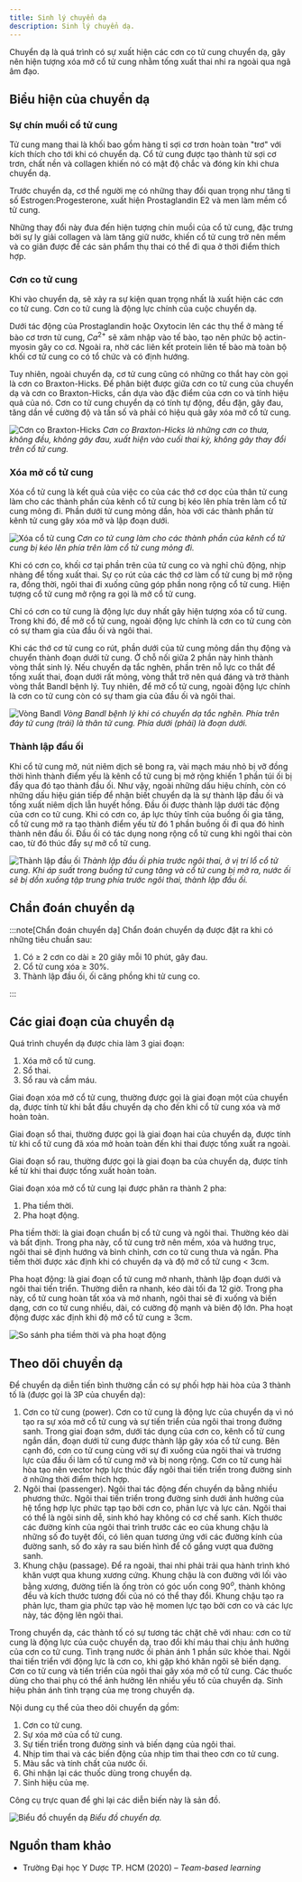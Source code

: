```yaml
---
title: Sinh lý chuyển dạ
description: Sinh lý chuyển dạ.
---
```


Chuyển dạ là quá trình có sự xuất hiện các cơn co tử cung chuyển dạ, gây nên hiện tượng xóa mở cổ tử cung nhằm tống xuất thai nhi ra ngoài qua ngã âm đạo.

## Biểu hiện của chuyển dạ

### Sự chín muồi cổ tử cung

Tử cung mang thai là khối bao gồm hàng tỉ sợi cơ trơn hoàn toàn "trơ" với kích thích cho tới khi có chuyển dạ. Cổ tử cung được tạo thành từ sợi cơ trơn, chất nền và collagen khiến nó có mật độ chắc và đóng kín khi chưa chuyển dạ.

Trước chuyển dạ, cơ thể người mẹ có những thay đổi quan trọng như tăng tỉ số Estrogen:Progesterone, xuất hiện Prostaglandin E2 và men làm mềm cổ tử cung.

Những thay đổi này đưa đến hiện tượng chín muồi của cổ tử cung, đặc trưng bởi sự ly giải collagen và làm tăng giữ nước, khiến cổ tử cung trở nên mềm và co giãn được để các sản phẩm thụ thai có thể đi qua ở thời điểm thích hợp.

### Cơn co tử cung

Khi vào chuyển dạ, sẽ xảy ra sự kiện quan trọng nhất là xuất hiện các cơn co tử cung. Cơn co tử cung là động lực chính của cuộc chuyển dạ.

Dưới tác động của Prostaglandin hoặc Oxytocin lên các thụ thể ở màng tế bào cơ trơn tử cung, $Ca^{2+}$ sẽ xâm nhập vào tế bào, tạo nên phức bộ actin-myosin gây co cơ. Ngoài ra, nhờ các liên kết protein liên tế bào mà toàn bộ khối cơ tử cung co có tổ chức và có định hướng.

Tuy nhiên, ngoài chuyển dạ, cơ tử cung cũng có những co thắt hay còn gọi là cơn co Braxton-Hicks. Để phân biệt được giữa cơn co tử cung của chuyển dạ và cơn co Braxton-Hicks, cần dựa vào đặc điểm của cơn co và tính hiệu quả của nó. Cơn co tử cung chuyển dạ có tính
tự động, đều đặn, gây đau, tăng dần về cường độ và tần số và phải có hiệu quả gây xóa mở cổ tử cung.

![Cơn co Braxton-Hicks](../../../../assets/san-khoa/sinh-ly-chuyen-da/con-co-braxton-hicks.png)
_Cơn co Braxton-Hicks là những cơn co thưa, không đều, không gây đau, xuất hiện vào cuối thai kỳ, không gây thay đổi trên cổ tử cung._

### Xóa mở cổ tử cung

Xóa cổ tử cung là kết quả của việc co của các thớ cơ dọc của thân tử cung làm cho các thành phần của kênh cổ tử cung bị kéo lên phía trên làm cổ tử cung mỏng đi. Phần dưới tử cung mỏng dần, hòa với các thành phần từ kênh tử cung gây xóa mở và lập đoạn dưới.

![Xóa cổ tử cung](../../../../assets/san-khoa/sinh-ly-chuyen-da/xoa-co-tu-cung.png)
_Cơn co tử cung làm cho các thành phần của kênh cổ tử cung bị kéo lên phía trên làm cổ tử cung mỏng đi._

Khi có cơn co, khối cơ tại phần trên của tử cung co và nghỉ chủ động, nhịp nhàng để tống xuất thai. Sự co rút của các thớ cơ làm cổ tử cung bị mở rộng ra, đồng thời, ngôi thai đi xuống cũng góp phần nong rộng cổ tử cung. Hiện tượng cổ tử cung mở rộng ra gọi là mở cổ tử cung.

Chỉ có cơn co tử cung là động lực duy nhất gây hiện tượng xóa cổ tử cung. Trong khi đó, để mở cổ tử cung, ngoài động lực chính là cơn co tử cung còn có sự tham gia của đầu ối và ngôi thai.

Khi các thớ cơ tử cung co rút, phần dưới của tử cung mỏng dần thụ động và chuyển thành đoạn dưới tử cung. Ở chỗ nối giữa 2 phần này hình thành vòng thắt sinh lý. Nếu chuyển dạ tắc nghẽn, phần trên nỗ lực co thắt để tống xuất thai, đoạn dưới rất mỏng, vòng thắt trở nên quá đáng và trở thành vòng thắt Bandl bệnh lý. Tuy nhiên, để mở cổ tử cung, ngoài động lực chính là cơn co tử cung còn có sự tham gia của đầu ối và ngôi thai.

![Vòng Bandl](../../../../assets/san-khoa/sinh-ly-chuyen-da/vong-bandl.png)
_Vòng Bandl bệnh lý khi có chuyển dạ tắc nghẽn. Phía trên đáy tử cung (trái) là thân tử cung. Phía dưới (phải) là đoạn dưới._

### Thành lập đầu ối

Khi cổ tử cung mở, nút niêm dịch sẽ bong ra, vài mạch máu nhỏ bị vỡ đồng thời hình thành điểm yếu là kênh cổ tử cung bị mở rộng khiến 1 phần túi ối bị đẩy qua đó tạo thành đầu ối. Như vậy, ngoài những dấu hiệu chính, còn có những dấu hiệu gián tiếp để nhận biết chuyển dạ là sự thành lập đầu ối và tống xuất niêm dịch lẫn huyết hồng. Đầu ối được thành lập dưới tác động của cơn co tử cung. Khi có cơn co, áp lực thủy tĩnh của buồng ối gia tăng, cổ tử cung mở ra tạo thành điểm yếu từ đó 1 phần buồng ối đi qua đó hình thành nên đầu ối. Đầu ối có tác dụng nong rộng cổ tử cung khi ngôi thai còn cao, từ đó thúc đẩy sự mở cổ tử cung.

![Thành lập đầu ối](../../../../assets/san-khoa/sinh-ly-chuyen-da/thanh-lap-dau-oi.png)
_Thành lập đầu ối phía trước ngôi thai, ở vị trí lổ cổ tử cung. Khi áp suất trong buồng tử cung tăng và cổ tử cung bị mở ra, nước ối sẽ bị dồn xuống tập trung phía trước ngôi thai, thành lập đầu ối._

## Chẩn đoán chuyển dạ

:::note[Chẩn đoán chuyển dạ]
Chẩn đoán chuyển dạ được đặt ra khi có những tiêu chuẩn sau:

1. Có ≥ 2 cơn co dài ≥ 20 giây mỗi 10 phút, gây đau.
2. Cổ tử cung xóa ≥ 30%.
3. Thành lập đầu ối, ối căng phồng khi tử cung co.

:::

## Các giai đoạn của chuyển dạ

Quá trình chuyển dạ được chia làm 3 giai đoạn:

1. Xóa mở cổ tử cung.
2. Sổ thai.
3. Sổ rau và cầm máu.

Giai đoạn xóa mở cổ tử cung, thường được gọi là giai đoạn một của chuyển dạ, được tính từ khi bắt đầu chuyển dạ cho đến khi cổ tử cung xóa và mở hoàn toàn.

Giai đoạn sổ thai, thường được gọi là giai đoạn hai của chuyển dạ, được tính từ khi cổ tử cung đã xóa mở hoàn toàn đến khi thai được tống xuất ra ngoài.

Giai đoạn sổ rau, thường được gọi là giai đoạn ba của chuyển dạ, được tính kể từ khi thai được tống xuất hoàn toàn.

Giai đoạn xóa mở cổ tử cung lại được phân ra thành 2 pha:

1. Pha tiềm thời.
2. Pha hoạt động.

Pha tiềm thời: là giai đoạn chuẩn bị cổ tử cung và ngôi thai. Thường kéo dài và bất định. Trong pha này, cổ tử cung trở nên mềm, xóa và hướng trục, ngôi thai sẽ định hướng và bình chỉnh, cơn co tử cung thưa và ngắn. Pha tiềm thời được xác định khi có chuyển dạ và độ mở cổ tử cung < 3cm.

Pha hoạt động: là giai đoạn cổ tử cung mở nhanh, thành lập đoạn dưới và ngôi thai tiến triển. Thường diễn ra nhanh, kéo dài tối đa 12 giờ. Trong pha này, cổ tử cung hoàn tất xóa và mở nhanh, ngôi thai sẽ đi xuống và biến dạng, cơn co tử cung nhiều, dài, có cường độ mạnh và biên độ lớn. Pha hoạt động được xác định khi độ mở cổ tử cung ≥ 3cm.

![So sánh pha tiềm thời và pha hoạt động](../../../../assets/san-khoa/sinh-ly-chuyen-da/so-sanh-pha-tiem-thoi-va-pha-hoat-dong.png)

## Theo dõi chuyển dạ

Để chuyển dạ diễn tiến bình thường cần có sự phối hợp hài hòa của 3 thành tố là (được gọi là 3P của chuyển dạ):

1. Cơn co tử cung (power). Cơn co tử cung là động lực của chuyển dạ vì nó tạo ra sự xóa mở cổ tử cung và sự tiến triển của ngôi thai trong đường sanh. Trong giai đoạn sớm, dưới tác dụng của cơn co, kênh cổ tử cung ngắn dần, đoạn dưới tử cung được thành lập gây xóa cổ tử cung. Bên cạnh đó, cơn co tử cung cùng với sự đi xuống của ngôi thai và trương lực của đầu ối làm cổ tử cung mở và bị nong rộng. Cơn co tử cung hài hòa tạo nên vector hợp lực thúc đẩy ngôi thai tiến triển trong đường sinh ở những thời điểm thích hợp.
2. Ngôi thai (passenger). Ngôi thai tác động đến chuyển dạ bằng nhiều phương thức. Ngôi thai tiến triển trong đường sinh dưới ảnh hưởng của hệ tổng hợp lực phức tạp tạo bởi cơn co, phản lực và lực cản. Ngôi thai có thể là ngôi sinh dễ, sinh khó hay không có cơ chế sanh. Kích thước các đường kính của ngôi thai trình trước các eo của khung chậu là những số đo tuyệt đối, có liên quan tương ứng với các đường kính của đường sanh, số đo xảy ra sau biến hình để cố gắng vượt qua đường sanh.
3. Khung chậu (passage). Để ra ngoài, thai nhi phải trải qua hành trình khó khăn vượt qua khung xương cứng. Khung chậu là con đường với lối vào bằng xương, đường tiến là ống tròn có góc uốn cong $90^o$, thành không đều và kích thước tương đối của nó có thể thay đổi. Khung chậu tạo ra phản lực, tham gia phức tạp vào hệ momen lực tạo bởi cơn co và các lực này, tác động lên ngôi thai.

Trong chuyển dạ, các thành tố có sự tương tác chặt chẽ với nhau: cơn co tử cung là động lực của cuộc chuyển dạ, trao đổi khí máu thai chịu ảnh hưởng của cơn co tử cung. Tình trạng nước ối phản ánh 1 phần sức khỏe thai. Ngôi thai tiến triển với động lực là cơn co, khi gặp khó khăn ngôi sẽ biến dạng. Cơn co tử cung và tiến triển của ngôi thai gây xóa mở cổ tử cung. Các thuốc dùng cho thai phụ có thể
ảnh hưởng lên nhiều yếu tố của chuyển dạ. Sinh hiệu phản ánh tình trạng của mẹ trong chuyển dạ.

Nội dung cụ thể của theo dõi chuyển dạ gồm:

1. Cơn co tử cung.
2. Sự xóa mở của cổ tử cung.
3. Sự tiến triển trong đường sinh và biến dạng của ngôi thai.
4. Nhịp tim thai và các biến động của nhịp tim thai theo cơn co tử cung.
5. Màu sắc và tính chất của nước ối.
6. Ghi nhận lại các thuốc dùng trong chuyển dạ.
7. Sinh hiệu của mẹ.

Công cụ trực quan để ghi lại các diễn biến này là sản đồ.

![Biểu đồ chuyển dạ](../../../../assets/san-khoa/sinh-ly-chuyen-da/bieu-do-chuyen-da.jpeg)
_Biểu đồ chuyển dạ._

## Nguồn tham khảo

- Trường Đại học Y Dược TP. HCM (2020) – _Team-based learning_
